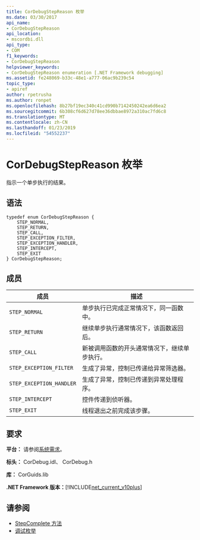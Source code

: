 ```yaml
---
title: CorDebugStepReason 枚举
ms.date: 03/30/2017
api_name:
- CorDebugStepReason
api_location:
- mscordbi.dll
api_type:
- COM
f1_keywords:
- CorDebugStepReason
helpviewer_keywords:
- CorDebugStepReason enumeration [.NET Framework debugging]
ms.assetid: fe248069-b33c-48e1-a777-06ac9b239c54
topic_type:
- apiref
author: rpetrusha
ms.author: ronpet
ms.openlocfilehash: 8b27bf19ec340c41cd990b7142450242ea6d6ea2
ms.sourcegitcommit: 6b308cf6d627d78ee36dbbae8972a310ac7fd6c8
ms.translationtype: MT
ms.contentlocale: zh-CN
ms.lasthandoff: 01/23/2019
ms.locfileid: "54552237"
---
```

# <a name="cordebugstepreason-enumeration"></a>CorDebugStepReason 枚举
指示一个单步执行的结果。  
  
## <a name="syntax"></a>语法  
  
```  
typedef enum CorDebugStepReason {  
    STEP_NORMAL,  
    STEP_RETURN,  
    STEP_CALL,  
    STEP_EXCEPTION_FILTER,  
    STEP_EXCEPTION_HANDLER,  
    STEP_INTERCEPT,  
    STEP_EXIT  
} CorDebugStepReason;  
```  
  
## <a name="members"></a>成员  
  
|成员|描述|  
|------------|-----------------|  
|`STEP_NORMAL`|单步执行已完成正常情况下，同一函数中。|  
|`STEP_RETURN`|继续单步执行通常情况下，该函数返回后。|  
|`STEP_CALL`|新被调用函数的开头通常情况下，继续单步执行。|  
|`STEP_EXCEPTION_FILTER`|生成了异常，控制已传递给异常筛选器。|  
|`STEP_EXCEPTION_HANDLER`|生成了异常，控制已传递到异常处理程序。|  
|`STEP_INTERCEPT`|控件传递到侦听器。|  
|`STEP_EXIT`|线程退出之前完成该步骤。|  
  
## <a name="requirements"></a>要求  
 **平台：** 请参阅[系统需求](../../../../docs/framework/get-started/system-requirements.md)。  
  
 **标头：** CorDebug.idl、 CorDebug.h  
  
 **库：** CorGuids.lib  
  
 **.NET Framework 版本：**[!INCLUDE[net_current_v10plus](../../../../includes/net-current-v10plus-md.md)]  
  
## <a name="see-also"></a>请参阅
- [StepComplete 方法](../../../../docs/framework/unmanaged-api/debugging/icordebugmanagedcallback-stepcomplete-method.md)
- [调试枚举](../../../../docs/framework/unmanaged-api/debugging/debugging-enumerations.md)
